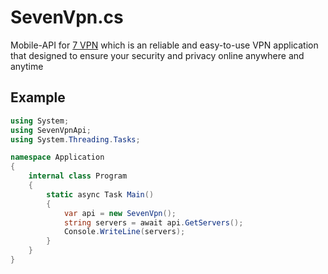 # SevenVpn.cs
Mobile-API for [7 VPN](https://play.google.com/store/apps/details?id=com.sevenvpn) which is an reliable and easy-to-use VPN application that designed to ensure your security and privacy online anywhere and anytime

## Example
```cs
using System;
using SevenVpnApi;
using System.Threading.Tasks;

namespace Application
{
    internal class Program
    {
        static async Task Main()
        {
            var api = new SevenVpn();
            string servers = await api.GetServers();
            Console.WriteLine(servers);
        }
    }
}
```
